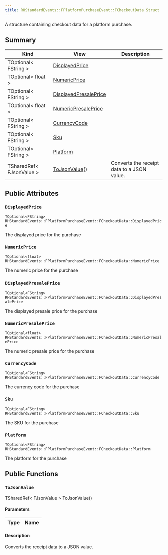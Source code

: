 ```yaml
---
title: RHStandardEvents::FPlatformPurchaseEvent::FCheckoutData Struct
---
```

A structure containing checkout data for a platform purchase.

## Summary
| Kind | View | Description |
|------|------|-------------|
|TOptional< FString >|[DisplayedPrice](/unreal-plugins/all/structrhstandardevents_1_1fplatformpurchaseevent_1_1fcheckoutdata/#structRHStandardEvents_1_1FPlatformPurchaseEvent_1_1FCheckoutData_1ad44b7b290f357c678b31f78208fabea4)||
|TOptional< float >|[NumericPrice](/unreal-plugins/all/structrhstandardevents_1_1fplatformpurchaseevent_1_1fcheckoutdata/#structRHStandardEvents_1_1FPlatformPurchaseEvent_1_1FCheckoutData_1ae6c0de8eb31a97b7ea1df30c0531a4e3)||
|TOptional< FString >|[DisplayedPresalePrice](/unreal-plugins/all/structrhstandardevents_1_1fplatformpurchaseevent_1_1fcheckoutdata/#structRHStandardEvents_1_1FPlatformPurchaseEvent_1_1FCheckoutData_1aa143c1dd0ab8a50747804994d78a0a3c)||
|TOptional< float >|[NumericPresalePrice](/unreal-plugins/all/structrhstandardevents_1_1fplatformpurchaseevent_1_1fcheckoutdata/#structRHStandardEvents_1_1FPlatformPurchaseEvent_1_1FCheckoutData_1a5337a19a5c2e2524e448a6bcc3fd540b)||
|TOptional< FString >|[CurrencyCode](/unreal-plugins/all/structrhstandardevents_1_1fplatformpurchaseevent_1_1fcheckoutdata/#structRHStandardEvents_1_1FPlatformPurchaseEvent_1_1FCheckoutData_1a52e7a4b076b1f6848298e3c8ca422930)||
|TOptional< FString >|[Sku](/unreal-plugins/all/structrhstandardevents_1_1fplatformpurchaseevent_1_1fcheckoutdata/#structRHStandardEvents_1_1FPlatformPurchaseEvent_1_1FCheckoutData_1aae7400e4153c7090f98106acdd0fe301)||
|TOptional< FString >|[Platform](/unreal-plugins/all/structrhstandardevents_1_1fplatformpurchaseevent_1_1fcheckoutdata/#structRHStandardEvents_1_1FPlatformPurchaseEvent_1_1FCheckoutData_1a90909fc3648af41164abbdeb15619967)||
|TSharedRef< FJsonValue >|[ToJsonValue](/unreal-plugins/all/structrhstandardevents_1_1fplatformpurchaseevent_1_1fcheckoutdata/#structRHStandardEvents_1_1FPlatformPurchaseEvent_1_1FCheckoutData_1a8a98245eea14c491da81617045c0bac4)()|Converts the receipt data to a JSON value.|
## Public Attributes



### `DisplayedPrice` <a id="structRHStandardEvents_1_1FPlatformPurchaseEvent_1_1FCheckoutData_1ad44b7b290f357c678b31f78208fabea4"></a>

`TOptional<FString> RHStandardEvents::FPlatformPurchaseEvent::FCheckoutData::DisplayedPrice`



The displayed price for the purchase 



### `NumericPrice` <a id="structRHStandardEvents_1_1FPlatformPurchaseEvent_1_1FCheckoutData_1ae6c0de8eb31a97b7ea1df30c0531a4e3"></a>

`TOptional<float> RHStandardEvents::FPlatformPurchaseEvent::FCheckoutData::NumericPrice`



The numeric price for the purchase 



### `DisplayedPresalePrice` <a id="structRHStandardEvents_1_1FPlatformPurchaseEvent_1_1FCheckoutData_1aa143c1dd0ab8a50747804994d78a0a3c"></a>

`TOptional<FString> RHStandardEvents::FPlatformPurchaseEvent::FCheckoutData::DisplayedPresalePrice`



The displayed presale price for the purchase 



### `NumericPresalePrice` <a id="structRHStandardEvents_1_1FPlatformPurchaseEvent_1_1FCheckoutData_1a5337a19a5c2e2524e448a6bcc3fd540b"></a>

`TOptional<float> RHStandardEvents::FPlatformPurchaseEvent::FCheckoutData::NumericPresalePrice`



The numeric presale price for the purchase 



### `CurrencyCode` <a id="structRHStandardEvents_1_1FPlatformPurchaseEvent_1_1FCheckoutData_1a52e7a4b076b1f6848298e3c8ca422930"></a>

`TOptional<FString> RHStandardEvents::FPlatformPurchaseEvent::FCheckoutData::CurrencyCode`



The currency code for the purchase 



### `Sku` <a id="structRHStandardEvents_1_1FPlatformPurchaseEvent_1_1FCheckoutData_1aae7400e4153c7090f98106acdd0fe301"></a>

`TOptional<FString> RHStandardEvents::FPlatformPurchaseEvent::FCheckoutData::Sku`



The SKU for the purchase 



### `Platform` <a id="structRHStandardEvents_1_1FPlatformPurchaseEvent_1_1FCheckoutData_1a90909fc3648af41164abbdeb15619967"></a>

`TOptional<FString> RHStandardEvents::FPlatformPurchaseEvent::FCheckoutData::Platform`



The platform for the purchase 




## Public Functions



### `ToJsonValue` <a id="structRHStandardEvents_1_1FPlatformPurchaseEvent_1_1FCheckoutData_1a8a98245eea14c491da81617045c0bac4"></a>

TSharedRef< FJsonValue > ToJsonValue()

#### Parameters

| Type | Name |
|------|------|

#### Description

Converts the receipt data to a JSON value.





